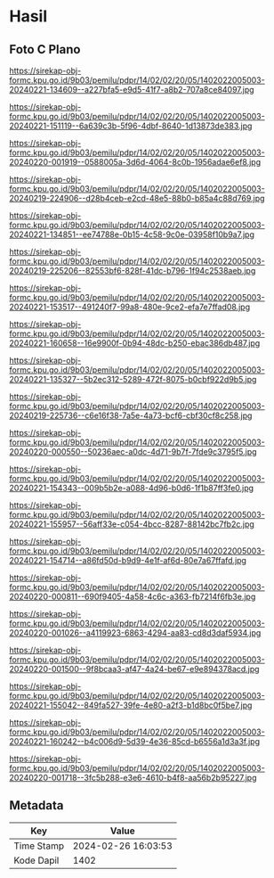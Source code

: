 # Hasil

## Foto C Plano

https://sirekap-obj-formc.kpu.go.id/9b03/pemilu/pdpr/14/02/02/20/05/1402022005003-20240221-134609--a227bfa5-e9d5-41f7-a8b2-707a8ce84097.jpg

https://sirekap-obj-formc.kpu.go.id/9b03/pemilu/pdpr/14/02/02/20/05/1402022005003-20240221-151119--6a639c3b-5f96-4dbf-8640-1d13873de383.jpg

https://sirekap-obj-formc.kpu.go.id/9b03/pemilu/pdpr/14/02/02/20/05/1402022005003-20240220-001919--0588005a-3d6d-4064-8c0b-1956adae6ef8.jpg

https://sirekap-obj-formc.kpu.go.id/9b03/pemilu/pdpr/14/02/02/20/05/1402022005003-20240219-224906--d28b4ceb-e2cd-48e5-88b0-b85a4c88d769.jpg

https://sirekap-obj-formc.kpu.go.id/9b03/pemilu/pdpr/14/02/02/20/05/1402022005003-20240221-134851--ee74788e-0b15-4c58-9c0e-03958f10b9a7.jpg

https://sirekap-obj-formc.kpu.go.id/9b03/pemilu/pdpr/14/02/02/20/05/1402022005003-20240219-225206--82553bf6-828f-41dc-b796-1f94c2538aeb.jpg

https://sirekap-obj-formc.kpu.go.id/9b03/pemilu/pdpr/14/02/02/20/05/1402022005003-20240221-153517--491240f7-99a8-480e-9ce2-efa7e7ffad08.jpg

https://sirekap-obj-formc.kpu.go.id/9b03/pemilu/pdpr/14/02/02/20/05/1402022005003-20240221-160658--16e9900f-0b94-48dc-b250-ebac386db487.jpg

https://sirekap-obj-formc.kpu.go.id/9b03/pemilu/pdpr/14/02/02/20/05/1402022005003-20240221-135327--5b2ec312-5289-472f-8075-b0cbf922d9b5.jpg

https://sirekap-obj-formc.kpu.go.id/9b03/pemilu/pdpr/14/02/02/20/05/1402022005003-20240219-225736--c6e16f38-7a5e-4a73-bcf6-cbf30cf8c258.jpg

https://sirekap-obj-formc.kpu.go.id/9b03/pemilu/pdpr/14/02/02/20/05/1402022005003-20240220-000550--50236aec-a0dc-4d71-9b7f-7fde9c3795f5.jpg

https://sirekap-obj-formc.kpu.go.id/9b03/pemilu/pdpr/14/02/02/20/05/1402022005003-20240221-154343--009b5b2e-a088-4d96-b0d6-1f1b87ff3fe0.jpg

https://sirekap-obj-formc.kpu.go.id/9b03/pemilu/pdpr/14/02/02/20/05/1402022005003-20240221-155957--56aff33e-c054-4bcc-8287-88142bc7fb2c.jpg

https://sirekap-obj-formc.kpu.go.id/9b03/pemilu/pdpr/14/02/02/20/05/1402022005003-20240221-154714--a86fd50d-b9d9-4e1f-af6d-80e7a67ffafd.jpg

https://sirekap-obj-formc.kpu.go.id/9b03/pemilu/pdpr/14/02/02/20/05/1402022005003-20240220-000811--690f9405-4a58-4c6c-a363-fb7214f6fb3e.jpg

https://sirekap-obj-formc.kpu.go.id/9b03/pemilu/pdpr/14/02/02/20/05/1402022005003-20240220-001026--a4119923-6863-4294-aa83-cd8d3daf5934.jpg

https://sirekap-obj-formc.kpu.go.id/9b03/pemilu/pdpr/14/02/02/20/05/1402022005003-20240220-001500--9f8bcaa3-af47-4a24-be67-e9e894378acd.jpg

https://sirekap-obj-formc.kpu.go.id/9b03/pemilu/pdpr/14/02/02/20/05/1402022005003-20240221-155042--849fa527-39fe-4e80-a2f3-b1d8bc0f5be7.jpg

https://sirekap-obj-formc.kpu.go.id/9b03/pemilu/pdpr/14/02/02/20/05/1402022005003-20240221-160242--b4c006d9-5d39-4e36-85cd-b6556a1d3a3f.jpg

https://sirekap-obj-formc.kpu.go.id/9b03/pemilu/pdpr/14/02/02/20/05/1402022005003-20240220-001718--3fc5b288-e3e6-4610-b4f8-aa56b2b95227.jpg


## Metadata

| Key        | Value               |
| ---------- | ------------------- |
| Time Stamp | 2024-02-26 16:03:53 |
| Kode Dapil | 1402                |



